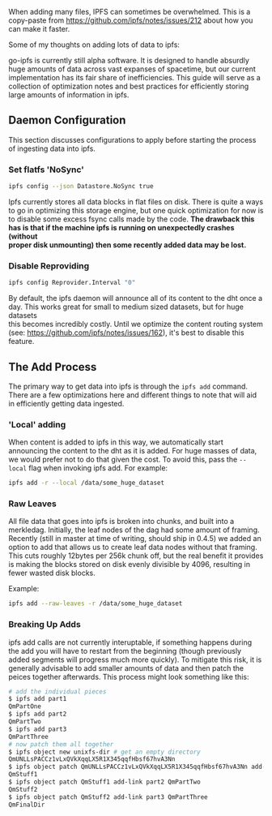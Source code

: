 When adding many files, IPFS can sometimes be overwhelmed. This is a copy-paste
from https://github.com/ipfs/notes/issues/212 about how you can make it faster.

Some of my thoughts on adding lots of data to ipfs:

go-ipfs is currently still alpha software. It is designed to handle absurdly
huge amounts of data across vast expanses of spacetime, but our current
implementation has its fair share of inefficiencies. This guide will serve as
a collection of optimization notes and best practices for efficiently storing
large amounts of information in ipfs.

## Daemon Configuration

This section discusses configurations to apply before starting the process of
ingesting data into ipfs.

### Set flatfs 'NoSync'
```sh
ipfs config --json Datastore.NoSync true
```

Ipfs currently stores all data blocks in flat files on disk. There is quite a
ways to go in optimizing this storage engine, but one quick optimization for
now is to disable some excess fsync calls made by the code. **The drawback this
has is that if the machine ipfs is running on unexpectedly crashes (without                                                                                                                         
proper disk unmounting) then some recently added data may be lost.**                                                                                                                                  
                                                                                                                                                                                                    
### Disable Reproviding                                                                                                                                                                             
```sh                                                                                                                                                                                               
ipfs config Reprovider.Interval "0"
```                                                                                                                                                                                                 
                                                                                                                                                                                                    
By default, the ipfs daemon will announce all of its content to the dht once a                                                                                                                      
day. This works great for small to medium sized datasets, but for huge datasets                                                                                                                     
this becomes incredibly costly. Until we optimize the content routing system                                                                                                                        
(see: https://github.com/ipfs/notes/issues/162), it's best to disable this                                                                                                                          
feature.                                                                                                                                                                                            

## The Add Process

The primary way to get data into ipfs is through the `ipfs add` command.
There are a few optimizations here and different things to note that will aid
in efficiently getting data ingested.

### 'Local' adding
When content is added to ipfs in this way, we automatically start announcing
the content to the dht as it is added. For huge masses of data, we would prefer
not to do that given the cost. To avoid this, pass the `--local` flag when
invoking ipfs add. For example:
```sh
ipfs add -r --local /data/some_huge_dataset
```

### Raw Leaves
All file data that goes into ipfs is broken into chunks, and built into a
merkledag. Initially, the leaf nodes of the dag had some amount of framing.
Recently (still in master at time of writing, should ship in 0.4.5) we added an
option to add that allows us to create leaf data nodes without that framing.
This cuts roughly 12bytes per 256k chunk off, but the real benefit it provides
is making the blocks stored on disk evenly divisible by 4096, resulting in
fewer wasted disk blocks.

Example:
```sh
ipfs add --raw-leaves -r /data/some_huge_dataset
```

### Breaking Up Adds
ipfs add calls are not currently interuptable, if something happens during the
add you will have to restart from the beginning (though previously added
segments will progress much more quickly). To mitigate this risk, it is
generally advisable to add smaller amounts of data and then patch the peices
together afterwards. This process might look something like this:
```sh
# add the individual pieces
$ ipfs add part1
QmPartOne
$ ipfs add part2
QmPartTwo
$ ipfs add part3
QmPartThree
# now patch them all together
$ ipfs object new unixfs-dir # get an empty directory
QmUNLLsPACCz1vLxQVkXqqLX5R1X345qqfHbsf67hvA3Nn
$ ipfs object patch QmUNLLsPACCz1vLxQVkXqqLX5R1X345qqfHbsf67hvA3Nn add-link part1 QmPartOne
QmStuff1
$ ipfs object patch QmStuff1 add-link part2 QmPartTwo
QmStuff2
$ ipfs object patch QmStuff2 add-link part3 QmPartThree
QmFinalDir
```

